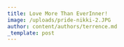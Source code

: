 ```yaml
---
title: Love More Than EverInner!
image: /uploads/pride-nikki-2.JPG
author: content/authors/terrence.md
_template: post
---
```

